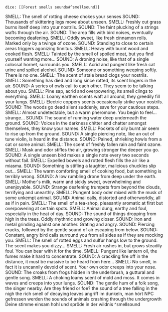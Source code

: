 `dice: [[Forest smells sounds#^smellsound]]`

SMELL: The smell of rotting cheese chokes your senses
SOUND: Thousands of skittering legs move about unseen.
SMELL: Freshly cut grass burns itself deep into your nostrils.
SOUND: The faint plucking of a strings wafts through the air.
SOUND: The area fills with bird noises, eventually becoming deafening.
SMELL: Oddly sweet, like fresh cinnamon rolls. Marked only by a twinge of ozone.
SOUND: Standing to close to certain areas triggers agonizing tinnitus.
SMELL: Heavy with burnt wood and cooked flesh.
SMELL: Tainted by the smell of spoiled meat, but you find yourself wanting more...
SOUND: A droning noise, like that of a single colossal hornet, surrounds you.
SMELL: Acrid and pungent like fresh cat urine and spilled alcohol.
SOUND: Someone or something weeping softly. There is no one.
SMELL: The scent of stale bread clogs your nostrils.
SMELL: Something has died and long since rotted, its scent lingers in the air.
SOUND: A series of owls call to each other. They seem to be talking about you.
SMELL: Pine sap, acrid and overpowering, its smell clings to everything.
SMELL: Loamy earthen scents waft all around, they greedily fill your lungs.
SMELL: Electric coppery scents occasionally strike your nostrils.
SOUND: The woods go dead silent suddenly, save for your cautious steps.
SMELL: Almost undetectable, but a warm pheromone. You begin to feel... strange...
SOUND: The sound of running water deep underneath the ground.
SOUND: Voices in the darkness chitter and chatter amongst themselves, they know your names.
SMELL: Pockets of oily burnt air seem to rise up from the ground.
SOUND: A single piercing note, like an out of tune violin, is heard in the distance.
SOUND: Pained, shrieking howls from a cat or some animal.
SMELL: The scent of freshly fallen rain and faint ozone.
SMELL: Musk and odor stifles the air, growing stronger the deeper you go.
SOUND: A single unseen bird makes a single note every two seconds without fail.
SMELL: Expelled bowels and rotted flesh fills the air like a miasma.
SOUND: Something is stifling a laughter, malicious chuckles slip out...
SMELL: The warm comforting smell of cooking food, but something is terribly wrong.
SOUND: A low rumbling drone from deep under the earth.
SMELL: Mother's milk, warm and sickly sweet, overwhelming and unenjoyable.
SOUND: Strange deafening trumpets from beyond the clouds, terrifying and unearthly.
SMELL: Pungent body oder mixed with the musk of some unkempt animal.
SOUND: Animal calls, distorted and otherworldly, all as if in pain.
SMELL: The smell of a tea-shop, pleasantly aromatic at first but overpowering at certain spots.
SMELL: Animal dung, earthy and foul, especially in the heat of day.
SOUND: The sound of things dropping from high in the trees. Oddly rhythmic and growing closer.
SOUND: Iron and metal grinding against one another. Grating and angry.
SOUND: Piercing cracks, followed by the gentle sound of air escaping from below.
SOUND: Constant, angry bird calls surround you from all sides as if they are mocking you.
SMELL: The smell of rotted eggs and sulfur hangs low to the ground. The scent makes you dizzy...
SMELL: Fresh air rushes in, but grows steadily foul. You can bear with it for the time.
SMELL: Pungent like lantern oil, the fumes make it hard to concentrate.
SOUND: A crackling fire off in the distance, it must be massive to be heard from here...
SMELL: No smell, in fact it is uncannily devoid of scent. Your own odor creeps into your nose.
SOUND: The croaks from frogs hidden in the underbrush, a guttural and gentle song.
SMELL: A choking loamy scent of mold and moss. It comes in waves and creeps into your lungs.
SOUND: The gentle hum of a folk song, the singer nearby. Are they friend or foe?
the sound of a tree falling in the nigh
the rich smell of decaying leaves
angriff im dunkeln, man hört NPC gefressen werden
the sounds of animals crashing through the undergrowth
Deine stimme einsam hohl und spröde in der wildnis
^smellsound